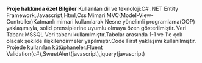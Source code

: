 **Proje hakkında özet Bilgiler**
Kullanılan dil ve teknoloji:C# .NET Entity Framework,Javascript,Html,Css
Mimari:MVC(Model-View-Controller)Katmanlı mimari kullanılarak Nesne yönelimli programlama(OOP) yaklaşımıyla, solid prensiplerine uyumlu olmaya özen gösterilmiştir.
Veri Tabanı:MSSQL Veri tabanı kullanılmıştır.Tabolar arasında 1-1 ve 1'e çok olacak şekilde ilişkilendirmeler yapılmıştır.Code First yaklaşımı kullanılmıştır.
Projede kullanılan kütüphaneler:Fluent Validation(c#),SweetAlert(javascript),jquery(javascript)

